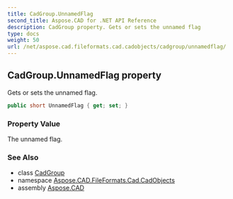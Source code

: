 ```yaml
---
title: CadGroup.UnnamedFlag
second_title: Aspose.CAD for .NET API Reference
description: CadGroup property. Gets or sets the unnamed flag
type: docs
weight: 50
url: /net/aspose.cad.fileformats.cad.cadobjects/cadgroup/unnamedflag/
---
```

## CadGroup.UnnamedFlag property

Gets or sets the unnamed flag.

```csharp
public short UnnamedFlag { get; set; }
```

### Property Value

The unnamed flag.

### See Also

* class [CadGroup](../)
* namespace [Aspose.CAD.FileFormats.Cad.CadObjects](../../cadgroup/)
* assembly [Aspose.CAD](../../../)


